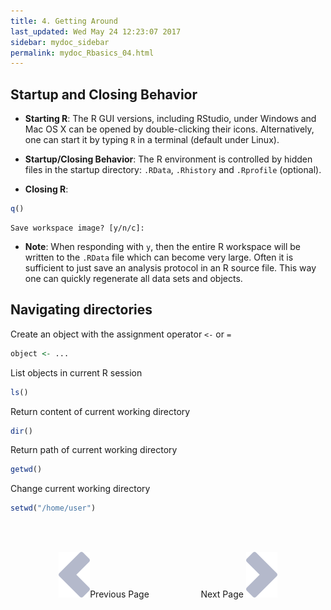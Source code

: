 ```yaml
---
title: 4. Getting Around
last_updated: Wed May 24 12:23:07 2017
sidebar: mydoc_sidebar
permalink: mydoc_Rbasics_04.html
---
```


## Startup and Closing Behavior

* __Starting R__:
    The R GUI versions, including RStudio, under Windows and Mac OS X can be
    opened by double-clicking their icons. Alternatively, one can start it by
    typing `R` in a terminal (default under Linux). 

* __Startup/Closing Behavior__:
    The R environment is controlled by hidden files in the startup directory:
    `.RData`, `.Rhistory` and `.Rprofile` (optional). 
	
    
* __Closing R__:


```r
q()  
```
```
Save workspace image? [y/n/c]:
```
        
* __Note__:
    When responding with `y`, then the entire R workspace will be written to
    the `.RData` file which can become very large. Often it is sufficient to just
    save an analysis protocol in an R source file. This way one can quickly
    regenerate all data sets and objects. 


## Navigating directories

Create an object with the assignment operator `<-` or `=`

```r
object <- ...
```

List objects in current R session

```r
ls()
```

Return content of current working directory

```r
dir()
```

Return path of current working directory

```r
getwd()
```

Change current working directory

```r
setwd("/home/user")
```

<br><br><center><a href="mydoc_Rbasics_03.html"><img src="images/left_arrow.png" alt="Previous page."></a>Previous Page &nbsp; &nbsp; &nbsp; &nbsp; &nbsp; &nbsp; &nbsp; &nbsp; &nbsp; &nbsp; Next Page
<a href="mydoc_Rbasics_05.html"><img src="images/right_arrow.png" alt="Next page."></a></center>
